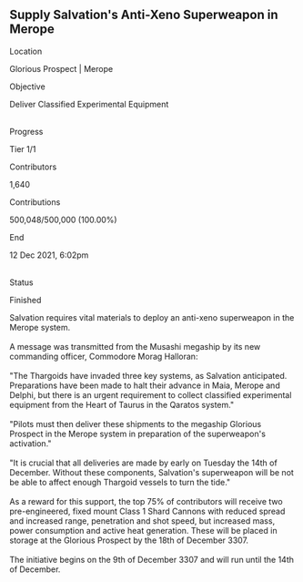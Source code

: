 ## Supply Salvation\'s Anti-Xeno Superweapon in Merope

Location

Glorious Prospect \| Merope

Objective

Deliver Classified Experimental Equipment

\
Progress

Tier 1/1

Contributors

1,640

Contributions

500,048/500,000 (100.00%)

End

12 Dec 2021, 6:02pm

\
Status

Finished

Salvation requires vital materials to deploy an anti-xeno superweapon in
the Merope system.\
\
A message was transmitted from the Musashi megaship by its new
commanding officer, Commodore Morag Halloran:\
\
\"The Thargoids have invaded three key systems, as Salvation
anticipated. Preparations have been made to halt their advance in Maia,
Merope and Delphi, but there is an urgent requirement to collect
classified experimental equipment from the Heart of Taurus in the
Qaratos system.\"\
\
\"Pilots must then deliver these shipments to the megaship Glorious
Prospect in the Merope system in preparation of the superweapon\'s
activation.\"\
\
\"It is crucial that all deliveries are made by early on Tuesday the
14th of December. Without these components, Salvation\'s superweapon
will be not be able to affect enough Thargoid vessels to turn the
tide.\"\
\
As a reward for this support, the top 75% of contributors will receive
two pre-engineered, fixed mount Class 1 Shard Cannons with reduced
spread and increased range, penetration and shot speed, but increased
mass, power consumption and active heat generation. These will be placed
in storage at the Glorious Prospect by the 18th of December 3307.\
\
The initiative begins on the 9th of December 3307 and will run until the
14th of December.
